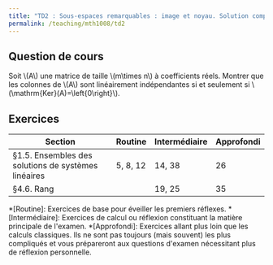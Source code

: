 ```yaml
---
title: "TD2 : Sous-espaces remarquables : image et noyau. Solution complète d'un système"
permalink: /teaching/mth1008/td2
---
```


## Question de cours

Soit \\(A\\) une matrice de taille \\(m\times n\\) à coefficients réels. Montrer que les colonnes de \\(A\\) sont linéairement indépendantes si et seulement si \\(\mathrm{Ker}(A)=\left\{0\right\}\\).


## Exercices

| Section                                             | Routine | Intermédiaire | Approfondi |
| --------------------------------------------------- | ------- | ------------- | ---------- |
| §1.5. Ensembles des solutions de systèmes linéaires | 5, 8, 12        | 14, 38              | 26           |
| §4.6. Rang                                          |         | 19, 25              | 35           |



*[Routine]: Exercices de base pour éveiller les premiers réflexes.
*[Intermédiaire]: Exercices de calcul ou réflexion constituant la matière principale de l'examen.
*[Approfondi]: Exercices allant plus loin que les calculs classiques. Ils ne sont pas toujours (mais souvent) les plus compliqués et vous prépareront aux questions d'examen nécessitant plus de réflexion personnelle.